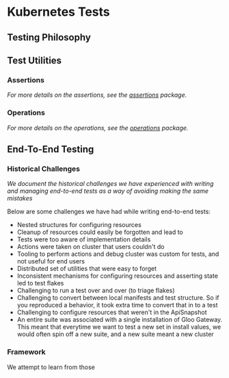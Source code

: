 # Kubernetes Tests

## Testing Philosophy


## Test Utilities
### Assertions
_For more details on the assertions, see the [assertions](./testutils/assertions) package._

### Operations
_For more details on the operations, see the [operations](./testutils/operations) package._




## End-To-End Testing

### Historical Challenges
_We document the historical challenges we have experienced with writing and managing end-to-end tests as a way of avoiding making the same mistakes_

Below are some challenges we have had while writing end-to-end tests:

- Nested structures for configuring resources
- Cleanup of resources could easily be forgotten and lead to 
- Tests were too aware of implementation details
- Actions were taken on cluster that users couldn't do
- Tooling to perform actions and debug cluster was custom for tests, and not useful for end users
- Distributed set of utilities that were easy to forget
- Inconsistent mechanisms for configuring resources and asserting state led to test flakes
- Challenging to run a test over and over (to triage flakes)
- Challenging to convert between local manifests and test structure. So if you reproduced a behavior, it took extra time to convert that in to a test
- Challenging to configure resources that weren't in the ApiSnapshot
- An entire suite was associated with a single installation of Gloo Gateway. This meant that everytime we want to test a new set in install values, we would often spin off a new suite, and a new suite meant a new cluster

### Framework
We attempt to learn from those 
